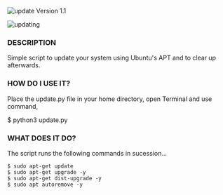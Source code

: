 ![update](https://github.com/Expergefactor/Update-Ubuntu-System) Version 1.1 

![updating](https://github.com/Expergefactor/Update-Ubuntu-System/assets/133227259/a7209593-1a98-4962-bc63-4ebdeac7694d)

### DESCRIPTION
  Simple script to update your system using Ubuntu's APT and to clear up afterwards.

### HOW DO I USE IT?
  Place the update.py file in your home directory, open Terminal and use command,
  
  $ python3 update.py

### WHAT DOES IT DO?
  The script runs the following commands in sucession...
  
    $ sudo apt-get update
    $ sudo apt-get upgrade -y
    $ sudo apt-get dist-upgrade -y
    $ sudo apt autoremove -y
